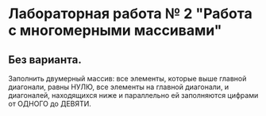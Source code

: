 # Лабораторная работа № 2 "Работа с многомерными массивами"

## Без варианта.

Заполнить двумерный массив: все элементы, которые выше главной диагонали, равны НУЛЮ, все элементы на главной диагонали, и диагоналей, находящихся ниже и параллельно ей заполняются цифрами от ОДНОГО до ДЕВЯТИ.